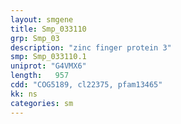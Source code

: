 ```yaml
---
layout: smgene
title: Smp_033110
grp: Smp_03
description: "zinc finger protein 3"
smp: Smp_033110.1
uniprot: "G4VMX6"
length:   957
cdd: "COG5189, cl22375, pfam13465"
kk: ns
categories: sm
---
```

